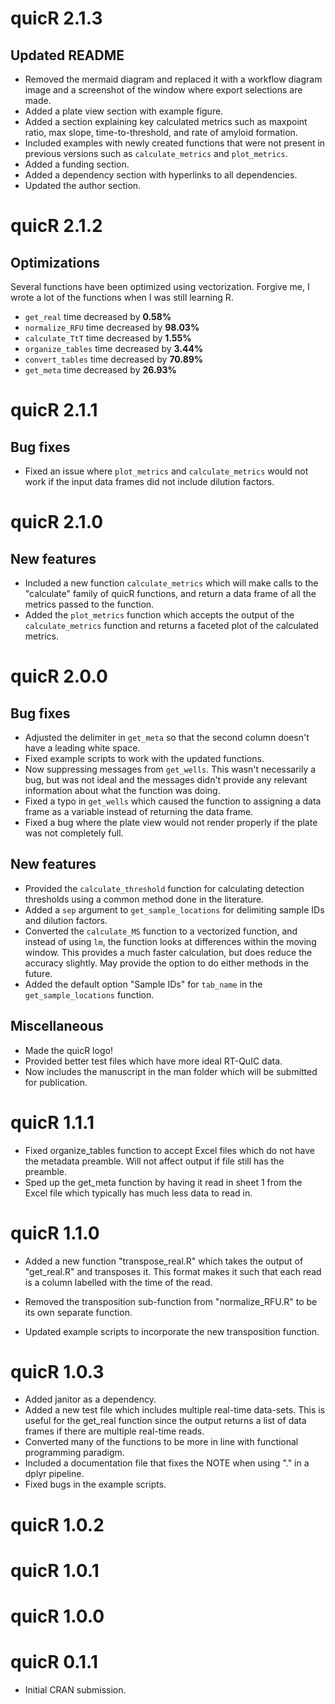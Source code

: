 # quicR 2.1.3

## Updated README
- Removed the mermaid diagram and replaced it with a workflow diagram image and a screenshot of the window where export selections are made.
- Added a plate view section with example figure.
- Added a section explaining key calculated metrics such as maxpoint ratio, max slope, time-to-threshold, and rate of amyloid formation.
- Included examples with newly created functions that were not present in previous versions such as `calculate_metrics` and `plot_metrics`.
- Added a funding section.
- Added a dependency section with hyperlinks to all dependencies.
- Updated the author section.

# quicR 2.1.2

## Optimizations

Several functions have been optimized using vectorization. Forgive me, I wrote a lot of the functions when I was still learning R.

-   `get_real` time decreased by **0.58%**
-   `normalize_RFU` time decreased by **98.03%**
-   `calculate_TtT` time decreased by **1.55%**
-   `organize_tables` time decreased by **3.44%**
-   `convert_tables` time decreased by **70.89%**
-   `get_meta` time decreased by **26.93%**

# quicR 2.1.1

## Bug fixes

-   Fixed an issue where `plot_metrics` and `calculate_metrics` would not work if the input data frames did not include dilution factors.

# quicR 2.1.0

## New features

-   Included a new function `calculate_metrics` which will make calls to the "calculate" family of quicR functions, and return a data frame of all the metrics passed to the function.
-   Added the `plot_metrics` function which accepts the output of the `calculate_metrics` function and returns a faceted plot of the calculated metrics.

# quicR 2.0.0

## Bug fixes

-   Adjusted the delimiter in `get_meta` so that the second column doesn't have a leading white space.
-   Fixed example scripts to work with the updated functions.
-   Now suppressing messages from `get_wells`. This wasn't necessarily a bug, but was not ideal and the messages didn't provide any relevant information about what the function was doing.
-   Fixed a typo in `get_wells` which caused the function to assigning a data frame as a variable instead of returning the data frame.
-   Fixed a bug where the plate view would not render properly if the plate was not completely full.

## New features

-   Provided the `calculate_threshold` function for calculating detection thresholds using a common method done in the literature.
-   Added a `sep` argument to `get_sample_locations` for delimiting sample IDs and dilution factors.
-   Converted the `calculate_MS` function to a vectorized function, and instead of using `lm`, the function looks at differences within the moving window. This provides a much faster calculation, but does reduce the accuracy slightly. May provide the option to do either methods in the future.
-   Added the default option "Sample IDs" for `tab_name` in the `get_sample_locations` function.

## Miscellaneous

-   Made the quicR logo!
-   Provided better test files which have more ideal RT-QuIC data.
-   Now includes the manuscript in the man folder which will be submitted for publication.

# quicR 1.1.1

-   Fixed organize_tables function to accept Excel files which do not have the metadata preamble. Will not affect output if file still has the preamble.
-   Sped up the get_meta function by having it read in sheet 1 from the Excel file which typically has much less data to read in.

# quicR 1.1.0

-   Added a new function "transpose_real.R" which takes the output of "get_real.R" and transposes it. This format makes it such that each read is a column labelled with the time of the read.

-   Removed the transposition sub-function from "normalize_RFU.R" to be its own separate function.

-   Updated example scripts to incorporate the new transposition function.

# quicR 1.0.3

-   Added janitor as a dependency.
-   Added a new test file which includes multiple real-time data-sets. This is useful for the get_real function since the output returns a list of data frames if there are multiple real-time reads.
-   Converted many of the functions to be more in line with functional programming paradigm.
-   Included a documentation file that fixes the NOTE when using "." in a dplyr pipeline.
-   Fixed bugs in the example scripts.

# quicR 1.0.2

# quicR 1.0.1

# quicR 1.0.0

# quicR 0.1.1

-   Initial CRAN submission.
